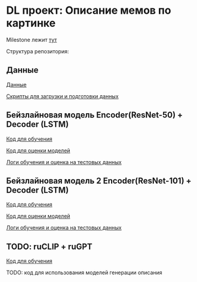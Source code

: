 #  DL проект: Описание мемов по картинке


Milestone лежит [тут](Milestone.md)

Структура репозитория:


## Данные

[Данные](data)

[Скрипты для загрузки и подготовки данных](src/prepare_data)

## Бейзлайновая модель Encoder(ResNet-50) + Decoder (LSTM)

[Код для обучения](src/baseline/train_baseline.py)

[Код для оценки моделей](src/baseline/eval_baseline.py)

[Логи обучения и оценка на тестовых данных](output/baseline.log)


## Бейзлайновая модель 2 Encoder(ResNet-101) + Decoder (LSTM)

[Код для обучения](src/baseline/train_baseline2.py)

[Код для оценки моделей](src/baseline/eval_baseline2.py)

[Логи обучения и оценка на тестовых данных](output/baseline2.log)

## TODO: ruCLIP + ruGPT

[Код для обучения](src/clip_model/train.py)


TODO: код для использования моделей генерации описания
